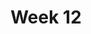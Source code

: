---
title: Week 12
days:
  - date: 2024-11-11
    events:
      "**No Lecture**{: .label .label-lec} **Veterans Day**":
    
  - date: 2024-11-13
    events:
      "**Lecture 30**{: .label .label-lec} The Chi-square Test for Two-way Tables ":
        "Ch. 22" 
      
  - date: 2024-11-15
    events:
      "**Lecture 31**{: .label .label-lec} Permutation Tests ":
---